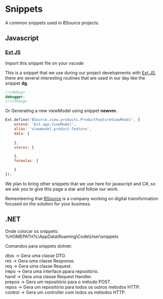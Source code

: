 # Snippets
A common snippets used in BSource projects.

##  Javascript
### [Ext JS](https://github.com/BSourceSistemas/snippets/blob/main/javascript/ext.code-snippets)

Import this snippet file on your vscode

This is a snippet that we use during our project developments with [Ext JS](https://www.sencha.com/products/extjs/), there are several interesting routines that are used in our day like the snippet **dg**.

``` javascript
//<debug>
debugger;
//</debug>
```

Or Generating a new viewModel using snippet **newvm**.

``` javascript
Ext.define('BSource.view.products.ProductFeatureViewModel', {
    extend: 'Ext.app.ViewModel',
    alias: 'viewmodel.product-feature',
    data: {
        
    },
    stores: {

    },
    formulas: {

    }
});

```

We plan to bring other snippets that we use here for javascript and C#, so we ask you to give this page a star and follow our work.

Remembering that [BSource](https://www.bsource.com.br/) is a company working on digital transformation focused on the solution for your business.

##  .NET

Onde colocar os snippets: %HOMEPATH%\AppData\Roaming\Code\User\snippets

Comandos para snippets dotnet:

dtos	-> Gera uma classe DTO.<br>
res	-> Gera uma classe Response.<br>
req	-> Gera uma classe Request.<br>
irepo	-> Gera uma interface ppara repositório.<br>
hand	-> Gera uma classe Request Handler.<br>
prepos	-> Gera um repositório para o método POST.<br>
repos	-> Gera um repositório para todos os outros métodos HTTP.<br>
control -> Gera um controller com todos os métodos HTTP.<br>
